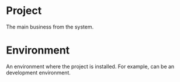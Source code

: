 # Project

The main business from the system.

# Environment

An environment where the project is installed. For example, can be an development environment.
